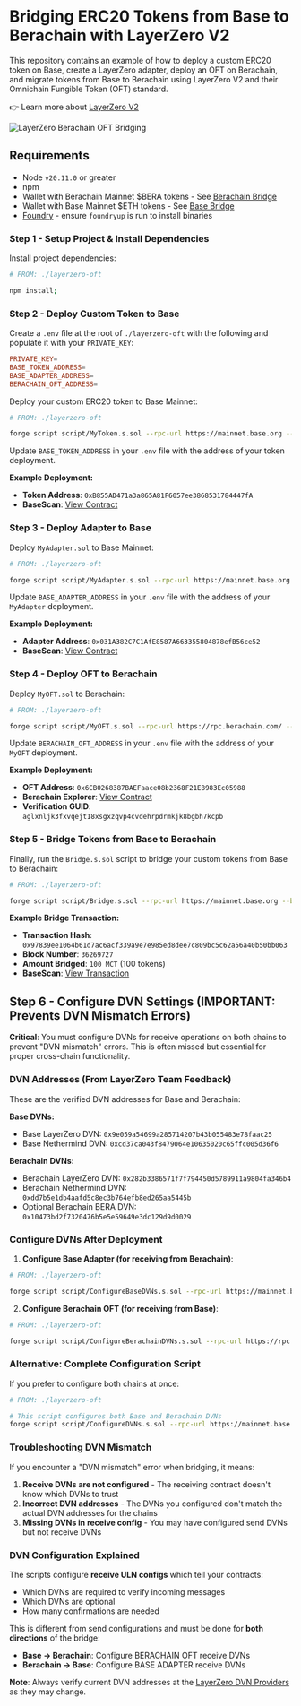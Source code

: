 # Bridging ERC20 Tokens from Base to Berachain with LayerZero V2

This repository contains an example of how to deploy a custom ERC20 token on Base, create a LayerZero adapter, deploy an OFT on Berachain, and migrate tokens from Base to Berachain using LayerZero V2 and their Omnichain Fungible Token (OFT) standard.

👉 Learn more about [LayerZero V2](https://docs.layerzero.network/v2)

![LayerZero Berachain OFT Bridging](./README/layerzero-flow.png)

## Requirements

- Node `v20.11.0` or greater
- npm
- Wallet with Berachain Mainnet $BERA tokens - See [Berachain Bridge](https://bridge.berachain.com)
- Wallet with Base Mainnet $ETH tokens - See [Base Bridge](https://bridge.base.org/deposit)
- [Foundry](https://book.getfoundry.sh/getting-started/installation) - ensure `foundryup` is run to install binaries

### Step 1 - Setup Project & Install Dependencies

Install project dependencies:

```bash
# FROM: ./layerzero-oft

npm install;
```

### Step 2 - Deploy Custom Token to Base

Create a `.env` file at the root of `./layerzero-oft` with the following and populate it with your `PRIVATE_KEY`:

```toml
PRIVATE_KEY=
BASE_TOKEN_ADDRESS=
BASE_ADAPTER_ADDRESS=
BERACHAIN_OFT_ADDRESS=
```

Deploy your custom ERC20 token to Base Mainnet:

```bash
# FROM: ./layerzero-oft

forge script script/MyToken.s.sol --rpc-url https://mainnet.base.org --broadcast
```

Update `BASE_TOKEN_ADDRESS` in your `.env` file with the address of your token deployment.

**Example Deployment:**
- **Token Address**: `0xB855AD471a3a865A81F6057ee3868531784447fA`
- **BaseScan**: [View Contract](https://basescan.org/address/0xb855ad471a3a865a81f6057ee3868531784447fa)

### Step 3 - Deploy Adapter to Base

Deploy `MyAdapter.sol` to Base Mainnet:

```bash
# FROM: ./layerzero-oft

forge script script/MyAdapter.s.sol --rpc-url https://mainnet.base.org --broadcast
```

Update `BASE_ADAPTER_ADDRESS` in your `.env` file with the address of your `MyAdapter` deployment.

**Example Deployment:**
- **Adapter Address**: `0x031A382C7C1AfE8587A663355804878efB56ce52`
- **BaseScan**: [View Contract](https://basescan.org/address/0x031A382C7C1AfE8587A663355804878efB56ce52)

### Step 4 - Deploy OFT to Berachain

Deploy `MyOFT.sol` to Berachain:

```bash
# FROM: ./layerzero-oft

forge script script/MyOFT.s.sol --rpc-url https://rpc.berachain.com/ --broadcast
```

Update `BERACHAIN_OFT_ADDRESS` in your `.env` file with the address of your `MyOFT` deployment.

**Example Deployment:**
- **OFT Address**: `0x6CB0268387BAEFaace08b2368F21E8983Ec05988`
- **Berachain Explorer**: [View Contract](https://berascan.com/address/0x6cb0268387baefaace08b2368f21e8983ec05988)
- **Verification GUID**: `aglxnljk3fxvqejt18xsgxzqvp4cvdehrpdrmkjk8bgbh7kcpb`

### Step 5 - Bridge Tokens from Base to Berachain

Finally, run the `Bridge.s.sol` script to bridge your custom tokens from Base to Berachain:

```bash
# FROM: ./layerzero-oft

forge script script/Bridge.s.sol --rpc-url https://mainnet.base.org --broadcast
```

**Example Bridge Transaction:**
- **Transaction Hash**: `0x97839ee1064b61d7ac6acf339a9e7e985ed8dee7c809bc5c62a56a40b50bb063`
- **Block Number**: `36269727`
- **Amount Bridged**: `100 MCT` (100 tokens)
- **BaseScan**: [View Transaction](https://basescan.org/tx/0x97839ee1064b61d7ac6acf339a9e7e985ed8dee7c809bc5c62a56a40b50bb063)

## Step 6 - Configure DVN Settings (IMPORTANT: Prevents DVN Mismatch Errors)

**Critical**: You must configure DVNs for receive operations on both chains to prevent "DVN mismatch" errors. This is often missed but essential for proper cross-chain functionality.

### DVN Addresses (From LayerZero Team Feedback)

These are the verified DVN addresses for Base and Berachain:

**Base DVNs:**
- Base LayerZero DVN: `0x9e059a54699a285714207b43b055483e78faac25`
- Base Nethermind DVN: `0xcd37ca043f8479064e10635020c65ffc005d36f6`

**Berachain DVNs:**
- Berachain LayerZero DVN: `0x282b3386571f7f794450d5789911a9804fa346b4`
- Berachain Nethermind DVN: `0xdd7b5e1db4aafd5c8ec3b764efb8ed265aa5445b`
- Optional Berachain BERA DVN: `0x10473bd2f7320476b5e5e59649e3dc129d9d0029`

### Configure DVNs After Deployment

1. **Configure Base Adapter (for receiving from Berachain)**:

```bash
# FROM: ./layerzero-oft

forge script script/ConfigureBaseDVNs.s.sol --rpc-url https://mainnet.base.org --broadcast
```

2. **Configure Berachain OFT (for receiving from Base)**:

```bash
# FROM: ./layerzero-oft

forge script script/ConfigureBerachainDVNs.s.sol --rpc-url https://rpc.berachain.com/ --broadcast
```

### Alternative: Complete Configuration Script

If you prefer to configure both chains at once:

```bash
# FROM: ./layerzero-oft

# This script configures both Base and Berachain DVNs
forge script script/ConfigureDVNs.s.sol --rpc-url https://mainnet.base.org --broadcast
```

### Troubleshooting DVN Mismatch

If you encounter a "DVN mismatch" error when bridging, it means:

1. **Receive DVNs are not configured** - The receiving contract doesn't know which DVNs to trust
2. **Incorrect DVN addresses** - The DVNs you configured don't match the actual DVN addresses for the chains
3. **Missing DVNs in receive config** - You may have configured send DVNs but not receive DVNs

### DVN Configuration Explained

The scripts configure **receive ULN configs** which tell your contracts:
- Which DVNs are required to verify incoming messages
- Which DVNs are optional 
- How many confirmations are needed

This is different from send configurations and must be done for **both directions** of the bridge:

- **Base → Berachain**: Configure BERACHAIN OFT receive DVNs
- **Berachain → Base**: Configure BASE ADAPTER receive DVNs

**Note**: Always verify current DVN addresses at the [LayerZero DVN Providers](https://docs.layerzero.network/v2/deployments/dvn-addresses) as they may change.
